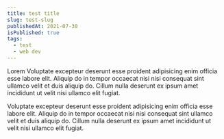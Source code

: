 ```yaml
---
title: test title
slug: test-slug
publishedAt: 2021-07-30
isPublished: true
tags:
  - test
  - web dev
---
```


Lorem Voluptate excepteur deserunt esse proident adipisicing enim officia esse labore elit. Aliquip do in tempor occaecat nisi nisi consequat sint ullamco velit et duis aliquip do. Cillum nulla deserunt ex ipsum amet incididunt ut velit nisi ullamco elit fugiat.

Voluptate excepteur deserunt esse proident adipisicing enim officia esse labore elit. Aliquip do in tempor occaecat nisi nisi consequat sint ullamco velit et duis aliquip do. Cillum nulla deserunt ex ipsum amet incididunt ut velit nisi ullamco elit fugiat.
